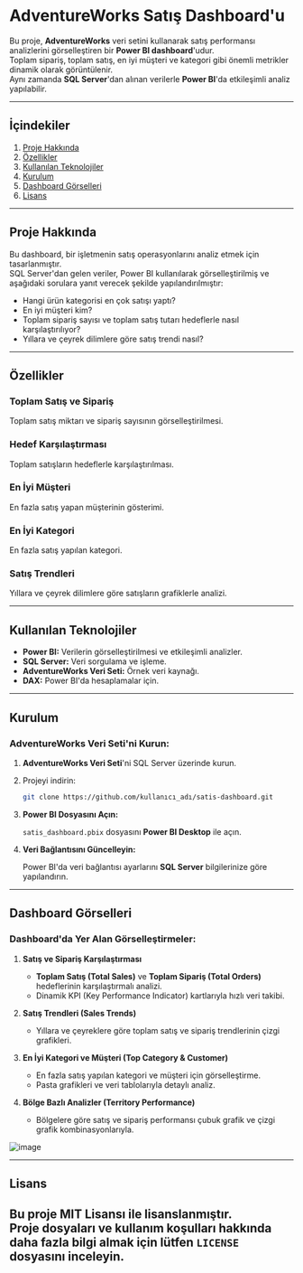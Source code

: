 # **AdventureWorks Satış Dashboard'u**

Bu proje, **AdventureWorks** veri setini kullanarak satış performansı analizlerini görselleştiren bir **Power BI dashboard**'udur.  
Toplam sipariş, toplam satış, en iyi müşteri ve kategori gibi önemli metrikler dinamik olarak görüntülenir.  
Aynı zamanda **SQL Server**'dan alınan verilerle **Power BI**'da etkileşimli analiz yapılabilir.

---

## **İçindekiler**

1. [Proje Hakkında](#proje-hakkında)  
2. [Özellikler](#özellikler)  
3. [Kullanılan Teknolojiler](#kullanılan-teknolojiler)  
4. [Kurulum](#kurulum)  
5. [Dashboard Görselleri](#dashboard-görselleri)  
6. [Lisans](#lisans)  

---

## **Proje Hakkında**

Bu dashboard, bir işletmenin satış operasyonlarını analiz etmek için tasarlanmıştır.  
SQL Server'dan gelen veriler, Power BI kullanılarak görselleştirilmiş ve aşağıdaki sorulara yanıt verecek şekilde yapılandırılmıştır:

- Hangi ürün kategorisi en çok satışı yaptı?  
- En iyi müşteri kim?  
- Toplam sipariş sayısı ve toplam satış tutarı hedeflerle nasıl karşılaştırılıyor?  
- Yıllara ve çeyrek dilimlere göre satış trendi nasıl?

---

## **Özellikler**

### **Toplam Satış ve Sipariş**  
Toplam satış miktarı ve sipariş sayısının görselleştirilmesi.  

### **Hedef Karşılaştırması**  
Toplam satışların hedeflerle karşılaştırılması.  

### **En İyi Müşteri**  
En fazla satış yapan müşterinin gösterimi.  

### **En İyi Kategori**  
En fazla satış yapılan kategori.  

### **Satış Trendleri**  
Yıllara ve çeyrek dilimlere göre satışların grafiklerle analizi.  


---

## **Kullanılan Teknolojiler**

- **Power BI:** Verilerin görselleştirilmesi ve etkileşimli analizler.  
- **SQL Server:** Veri sorgulama ve işleme.  
- **AdventureWorks Veri Seti:** Örnek veri kaynağı.  
- **DAX:** Power BI'da hesaplamalar için.

---

## **Kurulum**

### **AdventureWorks Veri Seti'ni Kurun:**

1. **AdventureWorks Veri Seti**'ni SQL Server üzerinde kurun.  
2. Projeyi indirin:

    ```bash
    git clone https://github.com/kullanıcı_adı/satis-dashboard.git
    ```

3. **Power BI Dosyasını Açın:**

    `satis_dashboard.pbix` dosyasını **Power BI Desktop** ile açın.  

4. **Veri Bağlantısını Güncelleyin:**

   Power BI'da veri bağlantısı ayarlarını **SQL Server** bilgilerinize göre yapılandırın.

---


## **Dashboard Görselleri**

### **Dashboard'da Yer Alan Görselleştirmeler:**

1. **Satış ve Sipariş Karşılaştırması**  
   - **Toplam Satış (Total Sales)** ve **Toplam Sipariş (Total Orders)** hedeflerinin karşılaştırmalı analizi.  
   - Dinamik KPI (Key Performance Indicator) kartlarıyla hızlı veri takibi.  

2. **Satış Trendleri (Sales Trends)**  
   - Yıllara ve çeyreklere göre toplam satış ve sipariş trendlerinin çizgi grafikleri.   

3. **En İyi Kategori ve Müşteri (Top Category & Customer)**  
   - En fazla satış yapılan kategori ve müşteri için görselleştirme.  
   - Pasta grafikleri ve veri tablolarıyla detaylı analiz.  

4. **Bölge Bazlı Analizler (Territory Performance)**  
   - Bölgelere göre satış ve sipariş performansı çubuk grafik ve çizgi grafik kombinasyonlarıyla.

   
![image](https://github.com/user-attachments/assets/b1d6834a-ec37-412e-a198-a428731eb48e)

---

## **Lisans**
Bu proje **MIT Lisansı** ile lisanslanmıştır.  
Proje dosyaları ve kullanım koşulları hakkında daha fazla bilgi almak için lütfen `LICENSE` dosyasını inceleyin.
---

